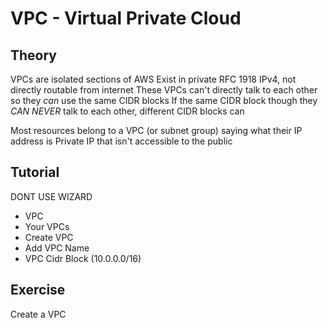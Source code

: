# VPC - Virtual Private Cloud 

## Theory
VPCs are isolated sections of AWS
Exist in private RFC 1918 IPv4, not directly routable from internet
These VPCs can't directly talk to each other so they *can* use the same CIDR blocks 
If the same CIDR block though they *CAN NEVER* talk to each other, different CIDR blocks can

Most resources belong to a VPC (or subnet group) saying what their IP address is
Private IP that isn't accessible to the public 

## Tutorial 
DONT USE WIZARD
- VPC
- Your VPCs
- Create VPC
- Add VPC Name
- VPC Cidr Block (10.0.0.0/16)

## Exercise
Create a VPC 

